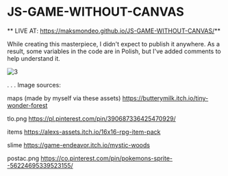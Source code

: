 # JS-GAME-WITHOUT-CANVAS
** LIVE AT: https://maksmondeo.github.io/JS-GAME-WITHOUT-CANVAS/**

While creating this masterpiece, I didn't expect to publish it anywhere. As a result, some variables in the code are in Polish, but I've added comments to help understand it.

![3](https://github.com/maksmondeo/JS-GAME-WITHOUT-CANVAS/assets/94876114/97f9673f-95b3-485c-8f9c-de4e9d513a18)




.
.
.
Image sources: 

maps (made by myself via these assets)
https://butterymilk.itch.io/tiny-wonder-forest

tlo.png 
https://pl.pinterest.com/pin/390687336425470929/

items 
https://alexs-assets.itch.io/16x16-rpg-item-pack

slime
https://game-endeavor.itch.io/mystic-woods

postac.png
https://co.pinterest.com/pin/pokemons-sprite--56224695339523155/
